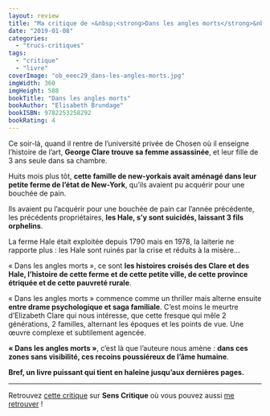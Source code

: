 ```yaml
---
layout: review
title: "Ma critique de «&nbsp;<strong>Dans les angles morts</strong>&nbsp;» d’<em>Elisabeth Brundage</em>"
date: "2019-01-08"
categories: 
  - "trucs-critiques"
tags: 
  - "critique"
  - "livre"
coverImage: "ob_eeec29_dans-les-angles-morts.jpg"
imgWidth: 360
imgHeight: 588
bookTitle: "Dans les angles morts"
bookAuthor: "Elisabeth Brundage"
bookISBN: 9782253258292  
bookRating: 4
---
```


Ce soir-là, quand il rentre de l’université privée de Chosen où il enseigne l’histoire de l’art, **George Clare trouve sa femme assassinée**, et leur fille de 3 ans seule dans sa chambre.

Huits mois plus tôt, **cette famille de new-yorkais avait aménagé dans leur petite ferme de l’état de New-York**, qu’ils avaient pu acquérir pour une bouchée de pain.

Ils avaient pu l’acquérir pour une bouchée de pain car l’année précédente, les précédents propriétaires, **les Hale, s’y sont suicidés, laissant 3 fils orphelins**.

La ferme Hale était exploitée depuis 1790 mais en 1978, la laiterie ne rapporte plus : les Hale sont ruinés par la crise et réduits à la misère…

« Dans les angles morts », ce sont **les histoires croisés des Clare et des Hale, l’histoire de cette ferme et de cette petite ville, de cette province étriquée et de cette pauvreté rurale**.

« Dans les angles morts » commence comme un thriller mais alterne ensuite **entre drame psychologique et saga familiale**. C’est moins le meurtre d’Elizabeth Clare qui nous intéresse, que cette fresque qui mêle 2 générations, 2 familles, alternant les époques et les points de vue. Une œuvre complexe et subtilement agencée.

**« Dans les angles morts »**, c’est là que l’auteure nous amène : **dans ces zones sans visibilité, ces recoins poussiéreux de l’âme humaine**.

**Bref, un livre puissant qui tient en haleine jusqu’aux dernières pages.**

* * *

Retrouvez [cette critique]( https://www.senscritique.com/livre/Dans_les_angles_morts/critique/185573297) sur **Sens Critique** où vous pouvez aussi [me retrouver](http://www.senscritique.com/Arnaud_Malon) !
